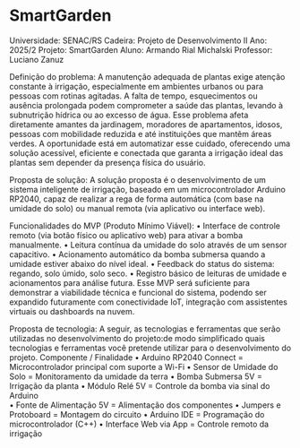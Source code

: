 # SmartGarden
Universidade: SENAC/RS
Cadeira: Projeto de Desenvolvimento II
Ano: 2025/2
Projeto: SmartGarden
Aluno: Armando Rial Michalski
Professor: Luciano Zanuz

Definição do problema:
A manutenção adequada de plantas exige atenção constante à irrigação, especialmente em ambientes urbanos ou para pessoas com rotinas agitadas. A falta de tempo, esquecimentos ou ausência prolongada podem comprometer a saúde das plantas, levando à subnutrição hídrica ou ao excesso de água. Esse problema afeta diretamente amantes da jardinagem, moradores de apartamentos, idosos, pessoas com mobilidade reduzida e até instituições que mantêm áreas verdes. 
A oportunidade está em automatizar esse cuidado, oferecendo uma solução acessível, eficiente e conectada que garanta a irrigação ideal das plantas sem depender da presença física do usuário.  

Proposta de solução:
A solução proposta é o desenvolvimento de um sistema inteligente de irrigação, baseado em um microcontrolador Arduino RP2040, capaz de realizar a rega de forma automática (com base na umidade do solo) ou manual remota (via aplicativo ou interface web). 

Funcionalidades do MVP (Produto Mínimo Viável): 
• Interface de controle remoto (via botão físico ou aplicativo web) para ativar a bomba manualmente. 
• Leitura contínua da umidade do solo através de um sensor capacitivo. 
• Acionamento automático da bomba submersa quando a umidade estiver abaixo do nível ideal. 
• Feedback do status do sistema: regando, solo úmido, solo seco. 
• Registro básico de leituras de umidade e acionamentos para análise futura. 
Esse MVP será suficiente para demonstrar a viabilidade técnica e funcional do sistema, podendo ser expandido 
futuramente com conectividade IoT, integração com assistentes virtuais ou dashboards na nuvem. 

Proposta de tecnologia:
A seguir, as tecnologias e ferramentas que serão utilizadas no desenvolvimento do projeto:de modo simplificado quais tecnologias e ferramentas você pretende utilizar para o desenvolvimento do projeto. 
Componente / Finalidade 
• Arduino RP2040 Connect = Microcontrolador principal com suporte a Wi-Fi 
• Sensor de Umidade do Solo = Monitoramento da umidade da terra 
• Bomba Submersa 5V = Irrigação da planta 
• Módulo Relé 5V = Controle da bomba via sinal do Arduino  
• Fonte de Alimentação 5V = Alimentação dos componentes 
• Jumpers e Protoboard = Montagem do circuito 
• Arduino IDE = Programação do microcontrolador (C++) 
• Interface Web via App = Controle remoto da irrigação 
